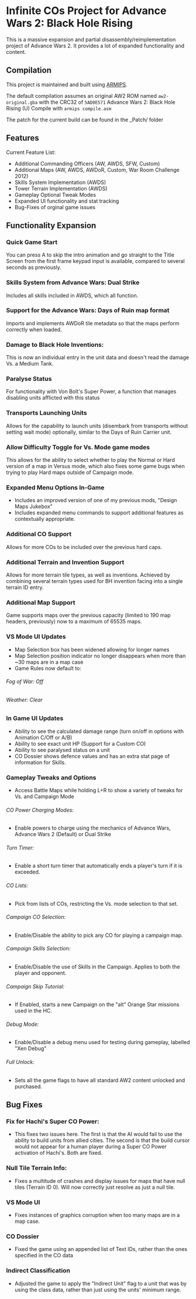 # Infinite COs Project for Advance Wars 2: Black Hole Rising

This is a massive expansion and partial disassembly/reimplementation project of Advance Wars 2. It provides a lot of expanded functionality and content.

## Compilation
This project is maintained and built using [ARMIPS](https://github.com/Kingcom/armips).

The default compilation assumes an original AW2 ROM named ```aw2-original.gba``` with the CRC32 of ```5AD0E571``` Advance Wars 2: Black Hole Rising (U)
Compile with ```armips compile.asm```

The patch for the current build can be found in the _Patch/ folder

## Features
Current Feature List:
- Additional Commanding Officers (AW, AWDS, SFW, Custom)
- Additional Maps (AW, AWDS, AWDoR, Custom, War Room Challenge 2012)
- Skills System Implementation (AWDS)
- Tower Terrain Implementation (AWDS)
- Gameplay Optional Tweak Modes
- Expanded UI functionality and stat tracking
- Bug-Fixes of orginal game issues

## Functionality Expansion
### Quick Game Start
You can press A to skip the intro animation and go straight to the Title Screen from the first frame keypad input is available, compared to several seconds as previously.
### Skills System from Advance Wars: Dual Strike
Includes all skills included in AWDS, which all function.
### Support for the Advance Wars: Days of Ruin map format
Imports and implements AWDoR tile metadata so that the maps perform correctly when loaded.
### Damage to Black Hole Inventions:
This is now an individual entry in the unit data and doesn't read the damage Vs. a Medium Tank.
### Paralyse Status
For functionality with Von Bolt's Super Power, a function that manages disabling units afflicted with this status
### Transports Launching Units
Allows for the capability to launch units (disembark from transports without setting wait mode) optionally, similar to the Days of Ruin Carrier unit.
### Allow Difficulty Toggle for Vs. Mode game modes
This allows for the ability to select whether to play the Normal or Hard version of a map in Versus mode, which also fixes some game bugs when trying to play Hard maps outside of Campaign mode.
### Expanded Menu Options In-Game
- Includes an improved version of one of my previous mods, "Design Maps Jukebox"
- Includes expanded menu commands to support additional features as contextually appropriate.
### Additional CO Support
Allows for more COs to be included over the previous hard caps.
### Additional Terrain and Invention Support
Allows for more terrain tile types, as well as inventions. Achieved by combining several terrain types used for BH invention facing into a single terrain ID entry.
### Additional Map Support
Game supports maps over the previous capacity (limited to 190 map headers, previously) now to a maximum of 65535 maps.
### VS Mode UI Updates
- Map Selection box has been widened allowing for longer names
- Map Selection position indicator no longer disappears when more than ~30 maps are in a map case
- Game Rules now default to:
###### Fog of War: Off
###### Weather: Clear
### In Game UI Updates
- Ability to see the calculated damage range (turn on/off in options with Animation C/Off or A/B)
- Ability to see exact unit HP (Support for a Custom CO)
- Ability to see paralysed status on a unit
- CO Dossier shows defence values and has an extra stat page of information for Skills.
### Gameplay Tweaks and Options
- Access Battle Maps while holding L+R to show a variety of tweaks for Vs. and Campaign Mode
###### CO Power Charging Modes: 
- Enable powers to charge using the mechanics of Advance Wars, Advance Wars 2 (Default) or Dual Strike
###### Turn Timer: 
- Enable a short turn timer that automatically ends a player's turn if it is exceeded.
###### CO Lists: 
- Pick from lists of COs, restricting the Vs. mode selection to that set.
###### Campaign CO Selection: 
- Enable/Disable the ability to pick any CO for playing a campaign map.
###### Campaign Skills Selection: 
- Enable/Disable the use of Skills in the Campaign. Applies to both the player and opponent.
###### Campaign Skip Tutorial: 
- If Enabled, starts a new Campaign on the "alt" Orange Star missions used in the HC.
###### Debug Mode: 
- Enable/Disable a debug menu used for testing during gameplay, labelled "Xen Debug"
###### Full Unlock: 
- Sets all the game flags to have all standard AW2 content unlocked and purchased.

## Bug Fixes
### Fix for Hachi's Super CO Power:
- This fixes two issues here. The first is that the AI would fail to use the ability to build units from allied cities. The second is that the build cursor would not appear for a human player during a Super CO Power activation of Hachi's. Both are fixed.
### Null Tile Terrain Info:
- Fixes a multitude of crashes and display issues for maps that have null tiles (Terrain ID 0). Will now correctly just resolve as just a null tile.
### VS Mode UI
- Fixes instances of graphics corruption when too many maps are in a map case.
### CO Dossier
- Fixed the game using an appended list of Text IDs, rather than the ones specified in the CO data
### Indirect Classification
- Adjusted the game to apply the "Indirect Unit" flag to a unit that was by using the class data, rather than just using the units' minimum range.
